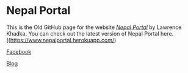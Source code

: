 # Nepal Portal

This is the Old GitHub page for the website [*Nepal Portal*](https://www.old-nepalportal.herokuapp.com/) by Lawrence Khadka. You can check out the latest version of Nepal Portal here.((https://www.nepalportal.herokuapp.com/)

[Facebook](https://www.facebook.com/lawrence.khadka.7)

[Blog](https://lawatlife.wordpress.com/)
